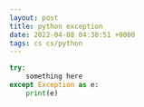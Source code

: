 ```yaml
---
layout: post
title: python exception
date: 2022-04-08 04:30:51 +0000
tags: cs cs/python 
---
```


```python
try:
    something here
except Exception as e: 
    print(e)
```